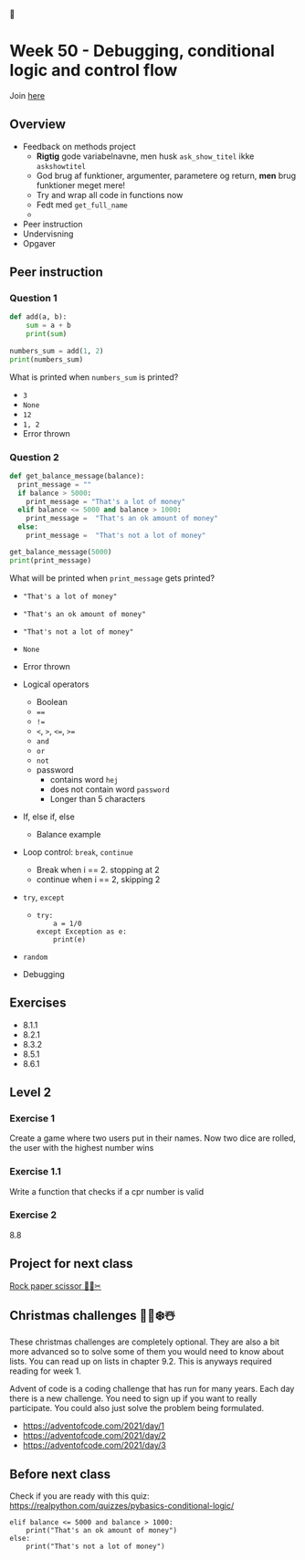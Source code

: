 

# Week 50 - Debugging, conditional logic and control flow

Join [here](https://teams.microsoft.com/l/meetup-join/19:rkh5Vl9ssYsl6go6ZjONTrjgaxsha3T0RyQPdiU2I8E1@thread.tacv2/1639408908489?context=%7B%22Tid%22:%22d10c3c6e-c228-4944-8b6a-6067c6afe3c9%22,%22Oid%22:%2232e4ca2f-6ba3-4bdf-bb5f-7414a5ae6d0b%22%7D)



## Overview

- Feedback on methods project
  - **Rigtig** gode variabelnavne, men husk `ask_show_titel` ikke `askshowtitel`
  - God brug af funktioner, argumenter, parametere og return, **men** brug funktioner meget mere!
  - Try and wrap all code in functions now
  - Fedt med `get_full_name`
  - 
- Peer instruction
- Undervisning
- Opgaver



## Peer instruction



### Question 1

```python
def add(a, b):
	sum = a + b
	print(sum)
	
numbers_sum = add(1, 2)
print(numbers_sum)
```

What is printed when `numbers_sum` is printed?

- `3`
- `None`
- `12`
- `1, 2`
- Error thrown



### Question 2

```python
def get_balance_message(balance):
  print_message = ""
  if balance > 5000:
    print_message = "That's a lot of money"
  elif balance <= 5000 and balance > 1000:
    print_message =  "That's an ok amount of money"
  else:
    print_message =  "That's not a lot of money"

get_balance_message(5000)
print(print_message)
```

What will be printed when `print_message` gets printed?

- `"That's a lot of money"`
- `"That's an ok amount of money"`
- `"That's not a lot of money"`
- `None`
- Error thrown





- Logical operators
  - Boolean
  - `==`
  - `!=`
  - `<`, `>`, `<=`, `>=`
  - `and`
  - `or`
  - `not`
  - password
    - contains word `hej`
    - does not contain word `password`
    - Longer than 5 characters
  
- If, else if, else

  - Balance example

- Loop control: `break`, `continue`

  - Break when i == 2. stopping at 2
  - continue when i == 2, skipping 2

- `try`, `except`

  - ```
    try:
        a = 1/0
    except Exception as e:
        print(e)
    ```

- `random`

- Debugging



## Exercises

- 8.1.1
- 8.2.1
- 8.3.2
- 8.5.1
- 8.6.1



## Level 2



### Exercise 1

Create a game where two users put in their names. Now two dice are rolled, the user with the highest number wins



### Exercise 1.1

Write a function that checks if a cpr number is valid



### Exercise 2

8.8



## Project for next class

[Rock paper scissor 🤘🔖✂](../projects/rock-paper-scissor.md) 



## Christmas challenges 🎄🎅❄️☃️

These christmas challenges are completely optional. They are also a bit more advanced so to solve some of them you would need to know about lists. You can read up on lists in chapter 9.2. This is anyways required reading for week 1. 



Advent of code is a coding challenge that has run for many years. Each day there is a new challenge. You need to sign up if you want to really participate. You could also just solve the problem being formulated. 

- https://adventofcode.com/2021/day/1
- https://adventofcode.com/2021/day/2
- https://adventofcode.com/2021/day/3



## Before next class

Check if you are ready with this quiz: https://realpython.com/quizzes/pybasics-conditional-logic/





```
elif balance <= 5000 and balance > 1000:
    print("That's an ok amount of money")
else:
    print("That's not a lot of money")
```

